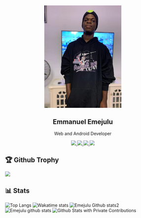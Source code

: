 <p align="center">
<a href="https://emejulucodees.dev">
  <img width="250" src="IMG-20220929-WA0042.jpg" /> 
  </a> 
  <h2 align="center">Emmanuel Emejulu</h2>
  <p align="center">Web and Android Developer</p>
</p>

<p align="center">
  <a href="https://github.com/emejulucodes">
    <img src="https://visitor-badge.glitch.me/badge?page_id=emejulucodes"/> 
  </a>
<a href="https://wakatime.com/@Emejulu">
    <img src="https://wakatime.com/badge/user/6887a696-3885-4b54-a72b-318b6f2379be.svg"/> 
  </a>  
 <a href="https://twitter.com/emejulucodes">
    <img src="https://img.shields.io/twitter/follow/emejulucodes?label=followers&logo=twitter&color=%23007ec6&style=plastic"/> 
  </a>
  <a href="https://github.com/emejulucodes">
    <img src="https://img.shields.io/github/followers/emejulucodes?logo=github&style=plastic"/> 
  </a>
</p>

<p>
<h2>🏆 Github Trophy </h2>
<a href="https://emejulucodes.dev">
<img src="https://github-profile-trophy.vercel.app/?username=emejulucodes">
</a>
</p>

## 📊 Stats
![Top Langs](https://github-readme-stats.vercel.app/api/top-langs/?username=emejulucodes&layout=compact&include_all_commits=true&&count_private=true&langs_count=20)
![Wakatime stats](https://github-readme-stats.vercel.app/api/wakatime?username=emejulucodes&layout=compact)
![Emejulu Github stats2](https://github-readme-streak-stats.herokuapp.com/?user=emejulucodes&layout=compact&include_all_commits=true&&count_private=true&langs_count=20)
![Emejulu github stats](https://github-readme-stats.vercel.app/api?username=emejulucodes&show_icons=true&include_all_commits=true&&count_private=true)
<img alt="Github Stats with Private Contributions" src="https://emejulucodes.github.io/github-stats/generated/overview.svg">
